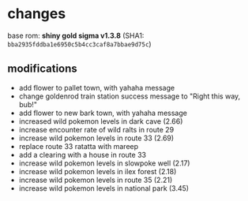
# changes

base rom: **shiny gold sigma v1.3.8** (SHA1: `bba2935fddba1e6950c5b4cc3caf8a7bbae9d75c`)

## modifications

+ add flower to pallet town, with yahaha message
+ change goldenrod train station success message to "Right this way, bub!"
+ add flower to new bark town, with yahaha message
+ increased wild pokemon levels in dark cave (2.66)
+ increase encounter rate of wild ralts in route 29
+ increase wild pokemon levels in route 33 (2.69)
+ replace route 33 ratatta with mareep
+ add a clearing with a house in route 33
+ increase wild pokemon levels in slowpoke well (2.17)
+ increase wild pokemon levels in ilex forest (2.18)
+ increase wild pokemon levels in route 35 (2.21)
+ increase wild pokemon levels in national park (3.45)